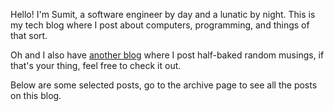 Hello! I'm Sumit, a software engineer by day and a lunatic by night. This is my tech blog where I post about computers, programming, and things of that sort.

Oh and I also have [another blog](https://okrefusal.com/) where I post half-baked random musings, if that's your thing, feel free to check it out.

Below are some selected posts, go to the archive page to see all the posts on this blog.
